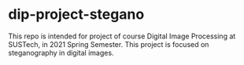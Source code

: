 # dip-project-stegano
This repo is intended for project of course Digital Image Processing at SUSTech, in 2021 Spring Semester. This project is focused on steganography in digital images.
